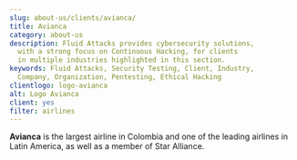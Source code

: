 ```yaml
---
slug: about-us/clients/avianca/
title: Avianca
category: about-us
description: Fluid Attacks provides cybersecurity solutions,
  with a strong focus on Continuous Hacking, for clients
  in multiple industries highlighted in this section.
keywords: Fluid Attacks, Security Testing, Client, Industry,
  Company, Organization, Pentesting, Ethical Hacking
clientlogo: logo-avianca
alt: Logo Avianca
client: yes
filter: airlines
---
```


**Avianca** is the largest airline in Colombia and one of the leading
airlines in Latin America, as well as a member of Star Alliance.
